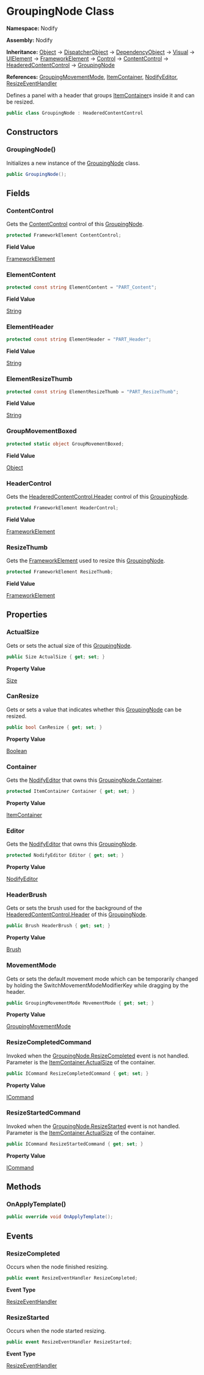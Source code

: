 # GroupingNode Class  
  
**Namespace:** Nodify  
  
**Assembly:** Nodify  
  
**Inheritance:** [Object](https://docs.microsoft.com/en-us/dotnet/api/System.Object) → [DispatcherObject](https://docs.microsoft.com/en-us/dotnet/api/System.Windows.Threading.DispatcherObject) → [DependencyObject](https://docs.microsoft.com/en-us/dotnet/api/System.Windows.DependencyObject) → [Visual](https://docs.microsoft.com/en-us/dotnet/api/System.Windows.Media.Visual) → [UIElement](https://docs.microsoft.com/en-us/dotnet/api/System.Windows.UIElement) → [FrameworkElement](https://docs.microsoft.com/en-us/dotnet/api/System.Windows.FrameworkElement) → [Control](https://docs.microsoft.com/en-us/dotnet/api/System.Windows.Controls.Control) → [ContentControl](https://docs.microsoft.com/en-us/dotnet/api/System.Windows.Controls.ContentControl) → [HeaderedContentControl](https://docs.microsoft.com/en-us/dotnet/api/System.Windows.Controls.HeaderedContentControl) → [GroupingNode](Nodify_GroupingNode)  
  
**References:** [GroupingMovementMode](Nodify_GroupingMovementMode), [ItemContainer](Nodify_ItemContainer), [NodifyEditor](Nodify_NodifyEditor), [ResizeEventHandler](Nodify_Events_ResizeEventHandler)  
  
Defines a panel with a header that groups [ItemContainer](Nodify_ItemContainer)s inside it and can be resized.  
  
```csharp  
public class GroupingNode : HeaderedContentControl  
```  
  
## Constructors  
  
### GroupingNode()  
  
Initializes a new instance of the [GroupingNode](Nodify_GroupingNode) class.  
  
```csharp  
public GroupingNode();  
```  
  
## Fields  
  
### ContentControl  
  
Gets the [ContentControl](https://docs.microsoft.com/en-us/dotnet/api/System.Windows.Controls.ContentControl) control of this [GroupingNode](Nodify_GroupingNode).  
  
```csharp  
protected FrameworkElement ContentControl;  
```  
  
**Field Value**  
  
[FrameworkElement](https://docs.microsoft.com/en-us/dotnet/api/System.Windows.FrameworkElement)  
  
### ElementContent  
  
```csharp  
protected const string ElementContent = "PART_Content";  
```  
  
**Field Value**  
  
[String](https://docs.microsoft.com/en-us/dotnet/api/System.String)  
  
### ElementHeader  
  
```csharp  
protected const string ElementHeader = "PART_Header";  
```  
  
**Field Value**  
  
[String](https://docs.microsoft.com/en-us/dotnet/api/System.String)  
  
### ElementResizeThumb  
  
```csharp  
protected const string ElementResizeThumb = "PART_ResizeThumb";  
```  
  
**Field Value**  
  
[String](https://docs.microsoft.com/en-us/dotnet/api/System.String)  
  
### GroupMovementBoxed  
  
```csharp  
protected static object GroupMovementBoxed;  
```  
  
**Field Value**  
  
[Object](https://docs.microsoft.com/en-us/dotnet/api/System.Object)  
  
### HeaderControl  
  
Gets the [HeaderedContentControl.Header](https://docs.microsoft.com/en-us/dotnet/api/System.Windows.Controls.HeaderedContentControl#header) control of this [GroupingNode](Nodify_GroupingNode).  
  
```csharp  
protected FrameworkElement HeaderControl;  
```  
  
**Field Value**  
  
[FrameworkElement](https://docs.microsoft.com/en-us/dotnet/api/System.Windows.FrameworkElement)  
  
### ResizeThumb  
  
Gets the [FrameworkElement](https://docs.microsoft.com/en-us/dotnet/api/System.Windows.FrameworkElement) used to resize this [GroupingNode](Nodify_GroupingNode).  
  
```csharp  
protected FrameworkElement ResizeThumb;  
```  
  
**Field Value**  
  
[FrameworkElement](https://docs.microsoft.com/en-us/dotnet/api/System.Windows.FrameworkElement)  
  
## Properties  
  
### ActualSize  
  
Gets or sets the actual size of this [GroupingNode](Nodify_GroupingNode).  
  
```csharp  
public Size ActualSize { get; set; }  
```  
  
**Property Value**  
  
[Size](https://docs.microsoft.com/en-us/dotnet/api/System.Windows.Size)  
  
### CanResize  
  
Gets or sets a value that indicates whether this [GroupingNode](Nodify_GroupingNode) can be resized.  
  
```csharp  
public bool CanResize { get; set; }  
```  
  
**Property Value**  
  
[Boolean](https://docs.microsoft.com/en-us/dotnet/api/System.Boolean)  
  
### Container  
  
Gets the [NodifyEditor](Nodify_NodifyEditor) that owns this [GroupingNode.Container](Nodify_GroupingNode#container).  
  
```csharp  
protected ItemContainer Container { get; set; }  
```  
  
**Property Value**  
  
[ItemContainer](Nodify_ItemContainer)  
  
### Editor  
  
Gets the [NodifyEditor](Nodify_NodifyEditor) that owns this [GroupingNode](Nodify_GroupingNode).  
  
```csharp  
protected NodifyEditor Editor { get; set; }  
```  
  
**Property Value**  
  
[NodifyEditor](Nodify_NodifyEditor)  
  
### HeaderBrush  
  
Gets or sets the brush used for the background of the [HeaderedContentControl.Header](https://docs.microsoft.com/en-us/dotnet/api/System.Windows.Controls.HeaderedContentControl#header) of this [GroupingNode](Nodify_GroupingNode).  
  
```csharp  
public Brush HeaderBrush { get; set; }  
```  
  
**Property Value**  
  
[Brush](https://docs.microsoft.com/en-us/dotnet/api/System.Windows.Media.Brush)  
  
### MovementMode  
  
Gets or sets the default movement mode which can be temporarily changed by holding the SwitchMovementModeModifierKey while dragging by the header.  
  
```csharp  
public GroupingMovementMode MovementMode { get; set; }  
```  
  
**Property Value**  
  
[GroupingMovementMode](Nodify_GroupingMovementMode)  
  
### ResizeCompletedCommand  
  
Invoked when the [GroupingNode.ResizeCompleted](Nodify_GroupingNode#resizecompleted) event is not handled.
            Parameter is the [ItemContainer.ActualSize](Nodify_ItemContainer#actualsize) of the container.  
  
```csharp  
public ICommand ResizeCompletedCommand { get; set; }  
```  
  
**Property Value**  
  
[ICommand](https://docs.microsoft.com/en-us/dotnet/api/System.Windows.Input.ICommand)  
  
### ResizeStartedCommand  
  
Invoked when the [GroupingNode.ResizeStarted](Nodify_GroupingNode#resizestarted) event is not handled.
            Parameter is the [ItemContainer.ActualSize](Nodify_ItemContainer#actualsize) of the container.  
  
```csharp  
public ICommand ResizeStartedCommand { get; set; }  
```  
  
**Property Value**  
  
[ICommand](https://docs.microsoft.com/en-us/dotnet/api/System.Windows.Input.ICommand)  
  
## Methods  
  
### OnApplyTemplate()  
  
```csharp  
public override void OnApplyTemplate();  
```  
  
## Events  
  
### ResizeCompleted  
  
Occurs when the node finished resizing.  
  
```csharp  
public event ResizeEventHandler ResizeCompleted;  
```  
  
**Event Type**  
  
[ResizeEventHandler](Nodify_Events_ResizeEventHandler)  
  
### ResizeStarted  
  
Occurs when the node started resizing.  
  
```csharp  
public event ResizeEventHandler ResizeStarted;  
```  
  
**Event Type**  
  
[ResizeEventHandler](Nodify_Events_ResizeEventHandler)  
  

